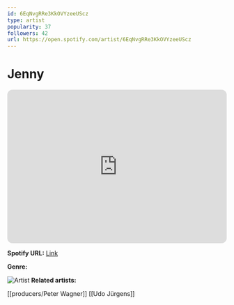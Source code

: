 ```yaml
---
id: 6EqNvgRRe3KkOVYzeeUScz
type: artist
popularity: 37
followers: 42
url: https://open.spotify.com/artist/6EqNvgRRe3KkOVYzeeUScz
---
```

# Jenny

<iframe style="border-radius:12px" src="https://open.spotify.com/embed/artist/6EqNvgRRe3KkOVYzeeUScz" width="100%" height="352" frameBorder="0" allowfullscreen="" allow="autoplay; clipboard-write; encrypted-media; fullscreen; picture-in-picture" loading="lazy"></iframe>

**Spotify URL:** [Link](https://open.spotify.com/artist/6EqNvgRRe3KkOVYzeeUScz)

**Genre:** 

![Artist](https://i.scdn.co/image/ab67616d0000b273a4ec06943e35e1f705a933b0)
**Related artists:**

[[producers/Peter Wagner]]
[[Udo Jürgens]]
